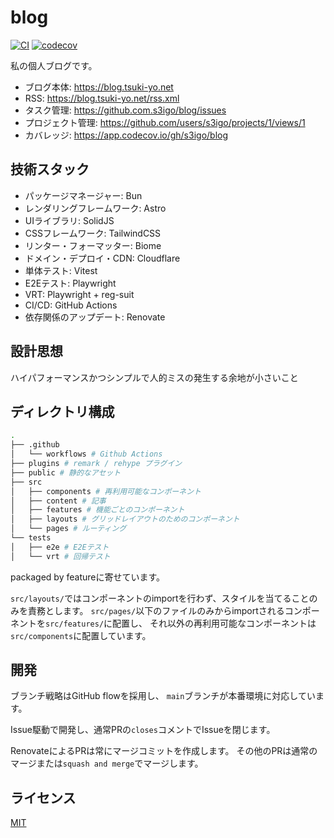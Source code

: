# blog

[![CI](https://github.com/s3igo/blog/actions/workflows/ci.yml/badge.svg)](https://github.com/s3igo/blog/actions/workflows/ci.yml)
[![codecov](https://codecov.io/gh/s3igo/blog/branch/develop/graph/badge.svg?token=P01847QGIK)](https://codecov.io/gh/s3igo/blog)

私の個人ブログです。

- ブログ本体: https://blog.tsuki-yo.net
- RSS: https://blog.tsuki-yo.net/rss.xml
- タスク管理: https://github.com.s3igo/blog/issues
- プロジェクト管理: https://github.com/users/s3igo/projects/1/views/1
- カバレッジ: https://app.codecov.io/gh/s3igo/blog

## 技術スタック

- パッケージマネージャー: Bun
- レンダリングフレームワーク: Astro
- UIライブラリ: SolidJS
- CSSフレームワーク: TailwindCSS
- リンター・フォーマッター: Biome
- ドメイン・デプロイ・CDN: Cloudflare
- 単体テスト: Vitest
- E2Eテスト: Playwright
- VRT: Playwright + reg-suit
- CI/CD: GitHub Actions
- 依存関係のアップデート: Renovate

## 設計思想

ハイパフォーマンスかつシンプルで人的ミスの発生する余地が小さいこと

## ディレクトリ構成

```sh
.
├── .github
│   └── workflows # Github Actions
├── plugins # remark / rehype プラグイン
├── public # 静的なアセット
├── src
│   ├── components # 再利用可能なコンポーネント
│   ├── content # 記事
│   ├── features # 機能ごとのコンポーネント
│   ├── layouts # グリッドレイアウトのためのコンポーネント
│   └── pages # ルーティング
└── tests
│   ├── e2e # E2Eテスト
│   └── vrt # 回帰テスト
```
packaged by featureに寄せています。

`src/layouts/`ではコンポーネントのimportを行わず、スタイルを当てることのみを責務とします。
`src/pages/`以下のファイルのみからimportされるコンポーネントを`src/features/`に配置し、
それ以外の再利用可能なコンポーネントは`src/components`に配置しています。

## 開発

ブランチ戦略はGitHub flowを採用し、
`main`ブランチが本番環境に対応しています。

Issue駆動で開発し、通常PRの`closes`コメントでIssueを閉じます。

RenovateによるPRは常にマージコミットを作成します。
その他のPRは通常のマージまたは`squash and merge`でマージします。

## ライセンス

[MIT](LICENSE)
